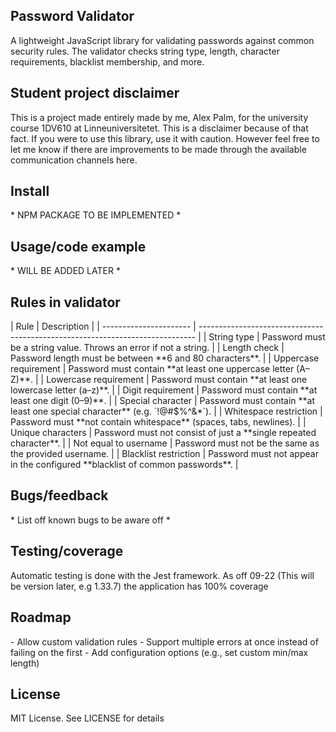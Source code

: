 <h2>Password Validator</h2>
A lightweight JavaScript library for validating passwords against common security rules.  
The validator checks string type, length, character requirements, blacklist membership, and more.

<h2>Student project disclaimer</h2>
This is a project made entirely made by me, Alex Palm, for the university course 1DV610 at Linneuniversitetet. This is a disclaimer because of that fact. If you were to use this library, use it with caution. However feel free to let me know if there are improvements to be made through the available communication channels here.

<h2>Install</h2>
* NPM PACKAGE TO BE IMPLEMENTED *

<h2>Usage/code example</h2>
* WILL BE ADDED LATER *

<h2>Rules in validator</h2>
| Rule                   | Description                                                                   |
| ---------------------- | ----------------------------------------------------------------------------- |
| String type            | Password must be a string value. Throws an error if not a string.             |
| Length check           | Password length must be between **6 and 80 characters**.                      |
| Uppercase requirement  | Password must contain **at least one uppercase letter (A–Z)**.                |
| Lowercase requirement  | Password must contain **at least one lowercase letter (a–z)**.                |
| Digit requirement      | Password must contain **at least one digit (0–9)**.                           |
| Special character      | Password must contain **at least one special character** (e.g. `!@#$%^&*`).   |
| Whitespace restriction | Password must **not contain whitespace** (spaces, tabs, newlines).            |
| Unique characters      | Password must not consist of just a **single repeated character**.            |
| Not equal to username  | Password must not be the same as the provided username.                       |
| Blacklist restriction  | Password must not appear in the configured **blacklist of common passwords**. |

<h2>Bugs/feedback</h2>
* List off known bugs to be aware off *

<h2>Testing/coverage</h2>
Automatic testing is done with the Jest framework. As off 09-22 (This will be version later, e.g 1.33.7) the application has 100% coverage

<h2>Roadmap</h2>
- Allow custom validation rules
- Support multiple errors at once instead of failing on the first
- Add configuration options (e.g., set custom min/max length)

<h2>License</h2>
MIT License. See LICENSE for details
